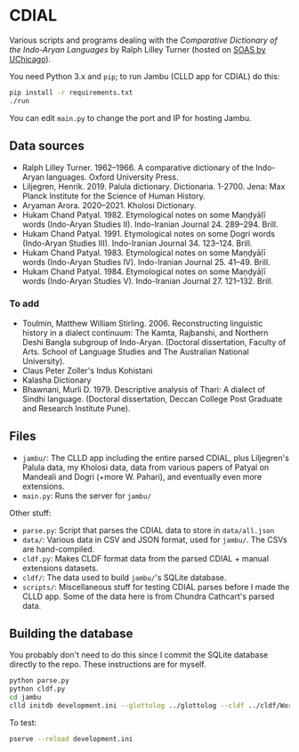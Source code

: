 # CDIAL

Various scripts and programs dealing with the *Comparative Dictionary of the Indo-Aryan Languages* by Ralph Lilley Turner (hosted on [SOAS by UChicago](https://dsal.uchicago.edu/dictionaries/soas/)).

You need Python 3.x and `pip`; to run Jambu (CLLD app for CDIAL) do this:

```bash
pip install -r requirements.txt
./run
```

You can edit `main.py` to change the port and IP for hosting Jambu.

## Data sources
- Ralph Lilley Turner. 1962–1966. A comparative dictionary of the Indo-Aryan languages. Oxford University Press.
- Liljegren, Henrik. 2019. Palula dictionary. Dictionaria. 1-2700. Jena: Max Planck Institute for the Science of Human History.
- Aryaman Arora. 2020–2021. Kholosi Dictionary.
- Hukam Chand Patyal. 1982. Etymological notes on some Maṇḍyāḷī words (Indo-Aryan Studies II). Indo-Iranian Journal 24. 289–294. Brill.
- Hukam Chand Patyal. 1991. Etymological notes on some Ḍogri words (Indo-Aryan Studies III). Indo-Iranian Journal 34. 123–124. Brill.
- Hukam Chand Patyal. 1983. Etymological notes on some Maṇḍyāḷī words (Indo-Aryan Studies IV). Indo-Iranian Journal 25. 41–49. Brill.
- Hukam Chand Patyal. 1984. Etymological notes on some Maṇḍyāḷī words (Indo-Aryan Studies V). Indo-Iranian Journal 27. 121–132. Brill.

### To add
- Toulmin, Matthew William Stirling. 2006. Reconstructing linguistic history in a dialect continuum: The Kamta, Rajbanshi, and Northern Deshi Bangla subgroup of Indo-Aryan. (Doctoral dissertation, Faculty of Arts. School of Language Studies and The Australian National University).
- Claus Peter Zoller's Indus Kohistani
- Kalasha Dictionary
- Bhawnani, Murli D. 1979. Descriptive analysis of Thari: A dialect of Sindhi language. (Doctoral dissertation, Deccan College Post Graduate and Research Institute Pune).

## Files

- `jambu/`: The CLLD app including the entire parsed CDIAL, plus Liljegren's Palula data, my Kholosi data, data from various papers of Patyal on Mandeali and Dogri (+more W. Pahari), and eventually even more extensions.
- `main.py`: Runs the server for `jambu/`

Other stuff:
- `parse.py`: Script that parses the CDIAL data to store in `data/all.json`
- `data/`: Various data in CSV and JSON format, used for `jambu/`. The CSVs are hand-compiled.
- `cldf.py`: Makes CLDF format data from the parsed CDIAL + manual extensions datasets.
- `cldf/`: The data used to build `jambu/`'s SQLite database.
- `scripts/`: Miscellaneous stuff for testing CDIAL parses before I made the CLLD app. Some of the data here is from Chundra Cathcart's parsed data.

## Building the database

You probably don't need to do this since I commit the SQLite database directly to the repo. These instructions are for myself.

```bash
python parse.py
python cldf.py
cd jambu
clld initdb development.ini --glottolog ../glottolog --cldf ../cldf/Wordlist-metadata.json
```

To test:

```bash
pserve --reload development.ini
```